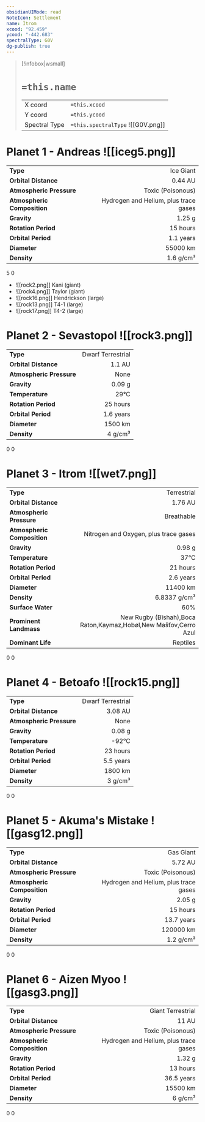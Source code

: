 ```yaml
---
obsidianUIMode: read
NoteIcon: Settlement
name: Itrom
xcood: "92.459"
ycood: "-442.683"
spectralType: G0V
dg-publish: true
---
```

> [!infobox|wsmall]
> # `=this.name`
> | | |
> | - | - |
> | X coord | `=this.xcood` |
> | Y coord| `=this.ycood` |
> | Spectral Type | `=this.spectralType` ![[G0V.png]] |

# Planet 1 - Andreas ![[iceg5.png]]
|                             |                           |
| --------------------------- | -------------------------:|
| **Type**                    |             Ice Giant |
| **Orbital Distance**        |   0.44 AU |
| **Atmospheric Pressure**    |       Toxic (Poisonous) |
| **Atmospheric Composition** |      Hydrogen and Helium, plus trace gases |
| **Gravity**                 |        1.25 g |
| **Rotation Period**         |  15 hours |
| **Orbital Period** | 1.1 years |
| **Diameter**                |      55000 km | 
| **Density**                 |    1.6 g/cm³ |



5
0

- ![[rock2.png]] Kani (giant)
- ![[rock4.png]] Taylor (giant)
- ![[rock16.png]] Hendrickson (large)
- ![[rock13.png]] T4-1 (large)
- ![[rock17.png]] T4-2 (large)


# Planet 2 - Sevastopol ![[rock3.png]]
|                             |                           |
| --------------------------- | -------------------------:|
| **Type**                    |             Dwarf Terrestrial |
| **Orbital Distance**        |   1.1 AU |
| **Atmospheric Pressure**    |       None |
| **Gravity**                 |        0.09 g |
| **Temperature**             |    29°C |
| **Rotation Period**         |  25 hours |
| **Orbital Period** | 1.6 years |
| **Diameter**                |      1500 km | 
| **Density**                 |    4 g/cm³ |



0
0



# Planet 3 - Itrom ![[wet7.png]]
|                             |                           |
| --------------------------- | -------------------------:|
| **Type**                    |             Terrestrial |
| **Orbital Distance**        |   1.76 AU |
| **Atmospheric Pressure**    |       Breathable |
| **Atmospheric Composition** |      Nitrogen and Oxygen, plus trace gases |
| **Gravity**                 |        0.98 g |
| **Temperature**             |    37°C |
| **Rotation Period**         |  21 hours |
| **Orbital Period** | 2.6 years |
| **Diameter**                |      11400 km | 
| **Density**                 |    6.8337 g/cm³ |
| **Surface Water**           |           60% | 
| **Prominent Landmass**      |         New Rugby (Bīshah),Boca Raton,Kaymaz,Hobøl,New Mašťov,Cerro Azul | 
| **Dominant Life**           |         Reptiles |



0
0



# Planet 4 - Betoafo ![[rock15.png]]
|                             |                           |
| --------------------------- | -------------------------:|
| **Type**                    |             Dwarf Terrestrial |
| **Orbital Distance**        |   3.08 AU |
| **Atmospheric Pressure**    |       None |
| **Gravity**                 |        0.08 g |
| **Temperature**             |    -92°C |
| **Rotation Period**         |  23 hours |
| **Orbital Period** | 5.5 years |
| **Diameter**                |      1800 km | 
| **Density**                 |    3 g/cm³ |



0
0



# Planet 5 - Akuma's Mistake ![[gasg12.png]]
|                             |                           |
| --------------------------- | -------------------------:|
| **Type**                    |             Gas Giant |
| **Orbital Distance**        |   5.72 AU |
| **Atmospheric Pressure**    |       Toxic (Poisonous) |
| **Atmospheric Composition** |      Hydrogen and Helium, plus trace gases |
| **Gravity**                 |        2.05 g |
| **Rotation Period**         |  15 hours |
| **Orbital Period** | 13.7 years |
| **Diameter**                |      120000 km | 
| **Density**                 |    1.2 g/cm³ |



0
0



# Planet 6 - Aizen Myoo ![[gasg3.png]]
|                             |                           |
| --------------------------- | -------------------------:|
| **Type**                    |             Giant Terrestrial |
| **Orbital Distance**        |   11 AU |
| **Atmospheric Pressure**    |       Toxic (Poisonous) |
| **Atmospheric Composition** |      Hydrogen and Helium, plus trace gases |
| **Gravity**                 |        1.32 g |
| **Rotation Period**         |  13 hours |
| **Orbital Period** | 36.5 years |
| **Diameter**                |      15500 km | 
| **Density**                 |    6 g/cm³ |



0
0



